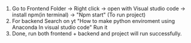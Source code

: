 1. Go to Frontend Folder -> Right click -> open with Visual studio code -> install npm(in terminal) -> "Npm start" (To run project)
2. For backend Search on yt "How to make python enviroment using Anaconda In visual studio code" Run it
3. Done, run both frontend + backend and project will run successfully.
